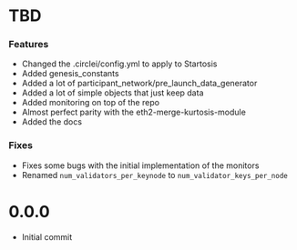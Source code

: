 # TBD

### Features
- Changed the .circlei/config.yml to apply to Startosis
- Added genesis_constants
- Added a lot of participant_network/pre_launch_data_generator
- Added a lot of simple objects that just keep data
- Added monitoring on top of the repo
- Almost perfect parity with the eth2-merge-kurtosis-module
- Added the docs

### Fixes
- Fixes some bugs with the initial implementation of the monitors
- Renamed `num_validators_per_keynode` to `num_validator_keys_per_node`

# 0.0.0
* Initial commit

